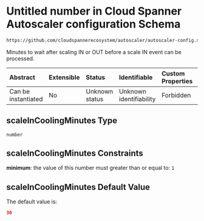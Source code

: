# Untitled number in Cloud Spanner Autoscaler configuration Schema

```txt
https://github.com/cloudspannerecosystem/autoscaler/autoscaler-config.schema.json#/$defs/spannerInstance/properties/scaleInCoolingMinutes
```

Minutes to wait after scaling IN or OUT before a scale IN event can be processed.

| Abstract            | Extensible | Status         | Identifiable            | Custom Properties | Additional Properties | Access Restrictions | Defined In                                                                                                                                       |
| :------------------ | :--------- | :------------- | :---------------------- | :---------------- | :-------------------- | :------------------ | :----------------------------------------------------------------------------------------------------------------------------------------------- |
| Can be instantiated | No         | Unknown status | Unknown identifiability | Forbidden         | Allowed               | none                | [autoscaler-config.schema.json\*](../../usr/local/google/home/nielm/spanner/autoscaler/out/autoscaler-config.schema.json "open original schema") |

## scaleInCoolingMinutes Type

`number`

## scaleInCoolingMinutes Constraints

**minimum**: the value of this number must greater than or equal to: `1`

## scaleInCoolingMinutes Default Value

The default value is:

```json
30
```
